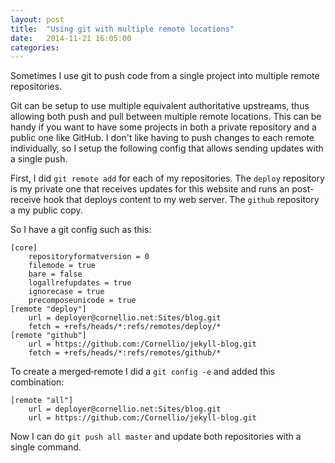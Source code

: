 ```yaml
---
layout: post
title:  "Using git with multiple remote locations"
date:   2014-11-21 16:05:00
categories: 
---
```


Sometimes I use git to push code from a single project into multiple remote repositories. 

Git can be setup to use multiple equivalent authoritative upstreams, thus allowing both push and pull between multiple remote locations. This can be handy if you want to have some projects in both a private repository and a public one like GitHub. I don't like having to push changes to each remote individually, so I setup the following config that allows sending updates with a single push.

First, I did `git remote add` for each of my repositories. The `deploy` repository is my private one that receives updates for this website and runs an post-receive hook that deploys content to my web server. The `github` repository a my public copy.

So I have a git config such as this:

    [core]
        repositoryformatversion = 0
        filemode = true
        bare = false
        logallrefupdates = true
        ignorecase = true
        precomposeunicode = true
    [remote "deploy"]
        url = deployer@cornellio.net:Sites/blog.git
        fetch = +refs/heads/*:refs/remotes/deploy/*
    [remote "github"]
        url = https://github.com:/Cornellio/jekyll-blog.git
        fetch = +refs/heads/*:refs/remotes/github/*

To create a merged‐remote I did a `git config -e` and added this combination:

    [remote "all"]
        url = deployer@cornellio.net:Sites/blog.git
        url = https://github.com:/Cornellio/jekyll-blog.git

Now I can do `git push all master` and update both repositories with a single command.